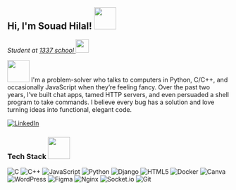 <h2> Hi, I'm Souad Hilal! <img src="https://media.giphy.com/media/mGcNjsfWAjY5AEZNw6/giphy.gif" width="50"></h2>
<p><em>Student at <a href="https://um6p.ma/en/ecole-1337">1337 school </a> <img src="https://media.giphy.com/media/fYSnHlufseco8Fh93Z/giphy.gif" width="30">
</em></p>

<img src="https://media.giphy.com/media/VgCDAzcKvsR6OM0uWg/giphy.gif" width="50"> I'm a problem-solver who talks to computers in Python, C/C++, and occasionally JavaScript when they’re feeling fancy. Over the past two years, I’ve built chat apps, tamed HTTP servers, and even persuaded a shell program to take commands. I believe every bug has a solution and love turning ideas into functional, elegant code.

[![LinkedIn](https://img.shields.io/badge/LinkedIn-%230077B5.svg?logo=linkedin&logoColor=white)](https://linkedin.com/in/souad) 

### Tech Stack <img src="https://media.giphy.com/media/WUlplcMpOCEmTGBtBW/giphy.gif" width="50">
![C](https://img.shields.io/badge/c-%2300599C.svg?style=for-the-badge&logo=c&logoColor=white) ![C++](https://img.shields.io/badge/c++-%2300599C.svg?style=for-the-badge&logo=c%2B%2B&logoColor=white) ![JavaScript](https://img.shields.io/badge/javascript-%23323330.svg?style=for-the-badge&logo=javascript&logoColor=%23F7DF1E) ![Python](https://img.shields.io/badge/python-3670A0?style=for-the-badge&logo=python&logoColor=ffdd54) ![Django](https://img.shields.io/badge/django-%23092E20.svg?style=for-the-badge&logo=django&logoColor=white) ![HTML5](https://img.shields.io/badge/html5-%23E34F26.svg?style=for-the-badge&logo=html5&logoColor=white) ![Docker](https://img.shields.io/badge/docker-%230db7ed.svg?style=for-the-badge&logo=docker&logoColor=white) ![Canva](https://img.shields.io/badge/Canva-%2300C4CC.svg?style=for-the-badge&logo=Canva&logoColor=white) ![WordPress](https://img.shields.io/badge/WordPress-%23117AC9.svg?style=for-the-badge&logo=WordPress&logoColor=white) ![Figma](https://img.shields.io/badge/figma-%23F24E1E.svg?style=for-the-badge&logo=figma&logoColor=white) ![Nginx](https://img.shields.io/badge/nginx-%23009639.svg?style=for-the-badge&logo=nginx&logoColor=white) ![Socket.io](https://img.shields.io/badge/Socket.io-black?style=for-the-badge&logo=socket.io&badgeColor=010101) ![Git](https://img.shields.io/badge/git-%23F05033.svg?style=for-the-badge&logo=git&logoColor=white)

